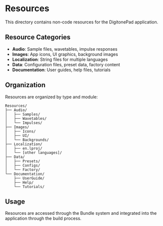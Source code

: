 # Resources

This directory contains non-code resources for the DigitonePad application.

## Resource Categories

- **Audio**: Sample files, wavetables, impulse responses
- **Images**: App icons, UI graphics, background images
- **Localization**: String files for multiple languages
- **Data**: Configuration files, preset data, factory content
- **Documentation**: User guides, help files, tutorials

## Organization

Resources are organized by type and module:
```
Resources/
├── Audio/
│   ├── Samples/
│   ├── Wavetables/
│   └── Impulses/
├── Images/
│   ├── Icons/
│   ├── UI/
│   └── Backgrounds/
├── Localization/
│   ├── en.lproj/
│   └── [other languages]/
├── Data/
│   ├── Presets/
│   ├── Configs/
│   └── Factory/
└── Documentation/
    ├── UserGuide/
    ├── Help/
    └── Tutorials/
```

## Usage

Resources are accessed through the Bundle system and integrated into the application through the build process. 